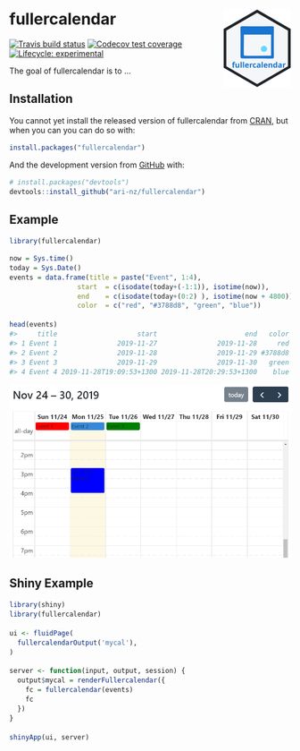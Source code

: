 
<!-- README.md is generated from README.Rmd. Please edit that file -->

# fullercalendar <img src='man/figures/logo.svg' align="right" height="139" />

<!-- badges: start -->

[![Travis build
status](https://travis-ci.org/ari-nz/fullercalendar.svg?branch=master)](https://travis-ci.org/ari-nz/fullercalendar)
[![Codecov test
coverage](https://codecov.io/gh/ari-nz/fullercalendar/branch/master/graph/badge.svg)](https://codecov.io/gh/ari-nz/fullercalendar?branch=master)
[![Lifecycle:
experimental](https://img.shields.io/badge/lifecycle-experimental-orange.svg)](https://www.tidyverse.org/lifecycle/#experimental)
<!-- badges: end -->

The goal of fullercalendar is to …

## Installation

You cannot yet install the released version of fullercalendar from
[CRAN](https://CRAN.R-project.org), but when you can you can do so with:

``` r
install.packages("fullercalendar")
```

And the development version from [GitHub](https://github.com/) with:

``` r
# install.packages("devtools")
devtools::install_github("ari-nz/fullercalendar")
```

## Example

``` r
library(fullercalendar)
```

``` r
now = Sys.time()
today = Sys.Date()
events = data.frame(title = paste("Event", 1:4),
                 start  = c(isodate(today+(-1:1)), isotime(now)),
                 end    = c(isodate(today+(0:2) ), isotime(now + 4800)),
                 color  = c("red", "#3788d8", "green", "blue"))

head(events)
#>     title                    start                      end   color
#> 1 Event 1               2019-11-27               2019-11-28     red
#> 2 Event 2               2019-11-28               2019-11-29 #3788d8
#> 3 Event 3               2019-11-29               2019-11-30   green
#> 4 Event 4 2019-11-28T19:09:53+1300 2019-11-28T20:29:53+1300    blue
```

![man/figures/README-display-1.png](man/figures/README-display-1.png)

## Shiny Example

``` r
library(shiny)
library(fullercalendar)

ui <- fluidPage(
  fullercalendarOutput('mycal'),
)

server <- function(input, output, session) {
  output$mycal = renderFullercalendar({
    fc = fullercalendar(events)
    fc
  })
}

shinyApp(ui, server)
```
